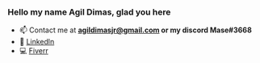 <h3 align="left">Hello my name Agil Dimas, glad you here</h3>


- 📫 Contact me at **agildimasjr@gmail.com or my discord Mase#3668**
- 🏢 <a href="https://www.linkedin.com/in/agildimas/">Linkedln</a>
- 💻 <a href="https://www.fiverr.com/agildimasjr">Fiverr</a>
